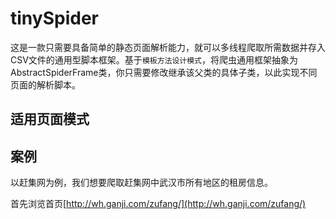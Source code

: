 # tinySpider

这是一款只需要具备简单的静态页面解析能力，就可以多线程爬取所需数据并存入CSV文件的通用型脚本框架。基于`模板方法设计模式`，将爬虫通用框架抽象为AbstractSpiderFrame类，你只需要修改继承该父类的具体子类，以此实现不同页面的解析脚本。

## 适用页面模式

## 案例

以赶集网为例，我们想要爬取赶集网中武汉市所有地区的租房信息。

首先浏览首页[http://wh.ganji.com/zufang/](http://wh.ganji.com/zufang/)

![]()